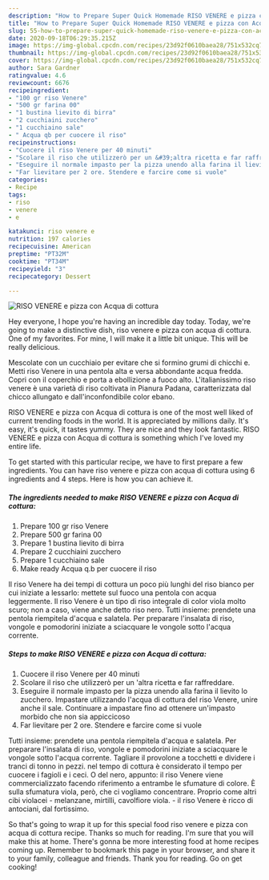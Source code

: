 ```yaml
---
description: "How to Prepare Super Quick Homemade RISO VENERE e pizza con Acqua di cottura"
title: "How to Prepare Super Quick Homemade RISO VENERE e pizza con Acqua di cottura"
slug: 55-how-to-prepare-super-quick-homemade-riso-venere-e-pizza-con-acqua-di-cottura
date: 2020-09-18T06:29:35.215Z
image: https://img-global.cpcdn.com/recipes/23d92f0610baea28/751x532cq70/riso-venere-e-pizza-con-acqua-di-cottura-recipe-main-photo.jpg
thumbnail: https://img-global.cpcdn.com/recipes/23d92f0610baea28/751x532cq70/riso-venere-e-pizza-con-acqua-di-cottura-recipe-main-photo.jpg
cover: https://img-global.cpcdn.com/recipes/23d92f0610baea28/751x532cq70/riso-venere-e-pizza-con-acqua-di-cottura-recipe-main-photo.jpg
author: Sara Gardner
ratingvalue: 4.6
reviewcount: 6676
recipeingredient:
- "100 gr riso Venere"
- "500 gr farina 00"
- "1 bustina lievito di birra"
- "2 cucchiaini zucchero"
- "1 cucchiaino sale"
- " Acqua qb per cuocere il riso"
recipeinstructions:
- "Cuocere il riso Venere per 40 minuti"
- "Scolare il riso che utilizzerò per un &#39;altra ricetta e far raffreddare."
- "Eseguire il normale impasto per la pizza unendo alla farina il lievito lo zucchero. Impastare utilizzando l&#39;acqua di cottura del riso Venere, unire anche il sale. Continuare a impastare fino ad ottenere un&#39;impasto morbido che non sia appiccicoso"
- "Far lievitare per 2 ore. Stendere e farcire come si vuole"
categories:
- Recipe
tags:
- riso
- venere
- e

katakunci: riso venere e 
nutrition: 197 calories
recipecuisine: American
preptime: "PT32M"
cooktime: "PT34M"
recipeyield: "3"
recipecategory: Dessert

---
```



![RISO VENERE e pizza con Acqua di cottura](https://img-global.cpcdn.com/recipes/23d92f0610baea28/751x532cq70/riso-venere-e-pizza-con-acqua-di-cottura-recipe-main-photo.jpg)

Hey everyone, I hope you're having an incredible day today. Today, we're going to make a distinctive dish, riso venere e pizza con acqua di cottura. One of my favorites. For mine, I will make it a little bit unique. This will be really delicious.

Mescolate con un cucchiaio per evitare che si formino grumi di chicchi e. Metti riso Venere in una pentola alta e versa abbondante acqua fredda. Copri con il coperchio e porta a ebollizione a fuoco alto. L&#39;italianissimo riso venere è una varietà di riso coltivata in Pianura Padana, caratterizzata dal chicco allungato e dall&#39;inconfondibile color ebano.

RISO VENERE e pizza con Acqua di cottura is one of the most well liked of current trending foods in the world. It is appreciated by millions daily. It's easy, it's quick, it tastes yummy. They are nice and they look fantastic. RISO VENERE e pizza con Acqua di cottura is something which I've loved my entire life.


To get started with this particular recipe, we have to first prepare a few ingredients. You can have riso venere e pizza con acqua di cottura using 6 ingredients and 4 steps. Here is how you can achieve it.

<!--inarticleads1-->

##### The ingredients needed to make RISO VENERE e pizza con Acqua di cottura:

1. Prepare 100 gr riso Venere
1. Prepare 500 gr farina 00
1. Prepare 1 bustina lievito di birra
1. Prepare 2 cucchiaini zucchero
1. Prepare 1 cucchiaino sale
1. Make ready  Acqua q.b per cuocere il riso


Il riso Venere ha dei tempi di cottura un poco più lunghi del riso bianco per cui iniziate a lessarlo: mettete sul fuoco una pentola con acqua leggermente. Il riso Venere è un tipo di riso integrale di color viola molto scuro; non a caso, viene anche detto riso nero. Tutti insieme: prendete una pentola riempitela d&#39;acqua e salatela. Per preparare l&#39;insalata di riso, vongole e pomodorini iniziate a sciacquare le vongole sotto l&#39;acqua corrente. 

<!--inarticleads2-->

##### Steps to make RISO VENERE e pizza con Acqua di cottura:

1. Cuocere il riso Venere per 40 minuti
1. Scolare il riso che utilizzerò per un &#39;altra ricetta e far raffreddare.
1. Eseguire il normale impasto per la pizza unendo alla farina il lievito lo zucchero. Impastare utilizzando l&#39;acqua di cottura del riso Venere, unire anche il sale. Continuare a impastare fino ad ottenere un&#39;impasto morbido che non sia appiccicoso
1. Far lievitare per 2 ore. Stendere e farcire come si vuole


Tutti insieme: prendete una pentola riempitela d&#39;acqua e salatela. Per preparare l&#39;insalata di riso, vongole e pomodorini iniziate a sciacquare le vongole sotto l&#39;acqua corrente. Tagliare il provolone a tocchetti e dividere i tranci di tonno in pezzi. nel tempo di cottura è considerato il tempo per cuocere i fagioli e i ceci. O del nero, appunto: il riso Venere viene commercializzato facendo riferimento a entrambe le sfumature di colore. È sulla sfumatura viola, però, che ci vogliamo concentrare. Proprio come altri cibi violacei - melanzane, mirtilli, cavolfiore viola. - il riso Venere è ricco di antociani, dal fortissimo. 

So that's going to wrap it up for this special food riso venere e pizza con acqua di cottura recipe. Thanks so much for reading. I'm sure that you will make this at home. There's gonna be more interesting food at home recipes coming up. Remember to bookmark this page in your browser, and share it to your family, colleague and friends. Thank you for reading. Go on get cooking!

